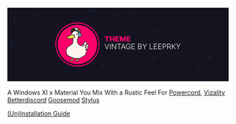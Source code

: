 ![picture](./assets/vizality-theme-banner.png)

A Windows XI x Material You Mix With a Rustic Feel For 
[Powercord](https://powercord.dev),
[Vizality](https://vizality.com/)
[Betterdiscord](https://betterdiscord.app/)
[Goosemod](https://goosemod.com/) 
[Stylus](https://chrome.google.com/webstore/detail/stylus/clngdbkpkpeebahjckkjfobafhncgmne?hl=en-GB) 

[(Un)Installation Guide](https://github.com/leeprky/vintage/blob/main/installation.md)

